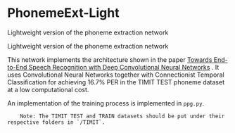 # PhonemeExt-Light
Lightweight version of the phoneme extraction network

Lightweight version of the phoneme extraction network

This network implements the architecture shown in the paper [Towards End-to-End Speech Recognition with Deep Convolutional Neural Networks](https://arxiv.org/pdf/1701.02720.pdf) . It uses Convolutional Neural Networks together with Connectionist Temporal Classification for achieving 16.7% PER in the TIMIT TEST phoneme dataset at a low computational cost.

An implementation of the training process is implemented in `ppg.py`.

```command
	Note: The TIMIT TEST and TRAIN datasets should be put under their respective folders in `/TIMIT`.
```


